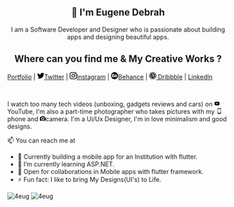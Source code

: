 <p align="center">
  <img src="" width="70" />  
  <h2 align="center">👋 I'm Eugene Debrah</h2>
  <p align="center"> I am a Software Developer and Designer who is passionate about building apps and designing beautiful apps.</p>
</p>

<p align="center">
<h2 align="center"> Where can you find me & My Creative Works ? </h2>
  <a href=""> Portfolio</a> | 
  <a href="https://twitter.com/4eug_"><img src="assets/twitter.png" width= "16">Twitter</a> |
  <a href="https://www.instagram.com/_.4eug"><img src="assets/instagram.png" width= "16">Instagram</a> |
  <a href="https://www.behance.net/debraheug"><img src="assets/behance.png" width= "16">Behance</a> |
  <a href="https://dribbble.com/4eug"><img src="assets/dribbble.png" width= "16"> Dribbble</a> |
  <a href="">LinkedIn</a>
</p>

<br />

I watch too many tech videos (unboxing, gadgets reviews and cars) on <img src="assets/youtube.png" width= "13"> YouTube, I'm also a part-time photographer who takes pictures with my <img src="assets/smartphone.png" width= "13">phone and <img src="assets/camera.png" width= "13">camera. I'm a Ui/Ux Designer, I'm in love minimalism and good designs.

📫 You can reach me at <a href="mailto:debraheug@gmail.com"></a>

- 🔭 Currently building a mobile app for an Institution with flutter.
- 🌱 I’m currently learning ASP.NET.
- 🤝 Open for collaborations in Mobile apps with flutter framework.
- ⚡ Fun fact: I like to bring My Designs(UI's) to Life.

<img align="center" src="https://github-readme-streak-stats.herokuapp.com/?user=4eug" alt="4eug" />

<img align="center" src ="https://github-readme-stats.vercel.app/api?username=4eug" alt="4eug" />
